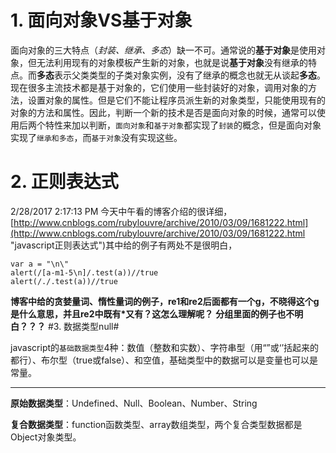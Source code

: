 

# 1. 面向对象VS基于对象 #

面向对象的三大特点（*封装、继承、多态*）缺一不可。通常说的**基于对象**是使用对象，但无法利用现有的对象模板产生新的对象，也就是说**基于对象**没有继承的特点。而**多态**表示父类类型的子类对象实例，没有了继承的概念也就无从谈起**多态**。现在很多主流技术都是基于对象的，它们使用一些封装好的对象，调用对象的方法，设置对象的属性。但是它们不能让程序员派生新的对象类型，只能使用现有的对象的方法和属性。因此，判断一个新的技术是否是面向对象的时候，通常可以使用后两个特性来加以判断，`面向对象`和`基于对象`都实现了`封装`的概念，但是面向对象实现了`继承和多态`，而`基于对象`没有实现这些。
# 2.  正则表达式 #

2/28/2017 2:17:13 PM 今天中午看的博客介绍的很详细，[http://www.cnblogs.com/rubylouvre/archive/2010/03/09/1681222.html](http://www.cnblogs.com/rubylouvre/archive/2010/03/09/1681222.html "javascript正则表达式")其中给的例子有两处不是很明白，
    
	var a = "\n\"
	alert(/[a-m1-5\n]/.test(a))//true
	alert(/./.test(a))//true
 
**博客中给的贪婪量词、惰性量词的例子，re1和re2后面都有一个g，不晓得这个g是什么意思，并且re2中既有\*又有？这怎么理解呢？**
**分组里面的例子也不明白？？？**
#3. 数据类型null#

javascript的`基础数据类型`4种：数值（整数和实数）、字符串型（用“”或‘’括起来的都行）、布尔型（true或false）、和空值，基础类型中的数据可以是变量也可以是常量。

----
**原始数据类型**：Undefined、Null、Boolean、Number、String

**复合数据类型**：function函数类型、array数组类型，两个复合类型数据都是Object对象类型。

